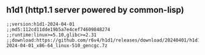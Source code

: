 ## h1d1 (http1.1 server powered by common-lisp)

```common-lisp
;;version:h1d1-2024-04-01
;;md5:112cd11dde19b5a7e4cef74609848274
;;runtime:linux>=5.10,glibc>=2.31
;;download:https://github.com/r6v4/h1d1/releases/download/20240401/h1d1-2024-04-01_x86-64_linux-510_gencgc.7z
```
